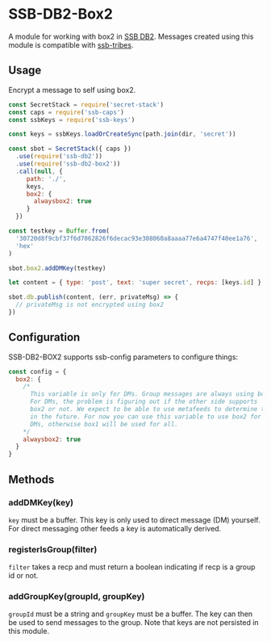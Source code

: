 # SSB-DB2-Box2

A module for working with box2 in [SSB DB2]. Messages created using
this module is compatible with [ssb-tribes].

## Usage

Encrypt a message to self using box2.

```js
const SecretStack = require('secret-stack')
const caps = require('ssb-caps')
const ssbKeys = require('ssb-keys')

const keys = ssbKeys.loadOrCreateSync(path.join(dir, 'secret'))

const sbot = SecretStack({ caps })
  .use(require('ssb-db2'))
  .use(require('ssb-db2-box2'))
  .call(null, { 
     path: './',
     keys,
     box2: {
       alwaysbox2: true
     }
  })

const testkey = Buffer.from(
  '30720d8f9cbf37f6d7062826f6decac93e308060a8aaaa77e6a4747f40ee1a76',
  'hex'
)

sbot.box2.addDMKey(testkey)

let content = { type: 'post', text: 'super secret', recps: [keys.id] }

sbot.db.publish(content, (err, privateMsg) => {
  // privateMsg is not encrypted using box2
})
```

## Configuration

SSB-DB2-BOX2 supports ssb-config parameters to configure things:

```js
const config = {
  box2: {
    /*
      This variable is only for DMs. Group messages are always using box2.
      For DMs, the problem is figuring out if the other side supports 
      box2 or not. We expect to be able to use metafeeds to determine this
      in the future. For now you can use this variable to use box2 for all
      DMs, otherwise box1 will be used for all.
    */
    alwaysbox2: true
  }
}
```

## Methods

### addDMKey(key)

`key` must be a buffer. This key is only used to direct message (DM)
yourself. For direct messaging other feeds a key is automatically
derived.

### registerIsGroup(filter)

`filter` takes a recp and must return a boolean indicating if recp is
a group id or not. 

### addGroupKey(groupId, groupKey)

`groupId` must be a string and `groupKey` must be a buffer. The key
can then be used to send messages to the group. Note that keys are not
persisted in this module.

[SSB DB2]: https://github.com/ssb-ngi-pointer/ssb-db2/
[ssb-tribes]: https://github.com/ssbc/ssb-tribes/
